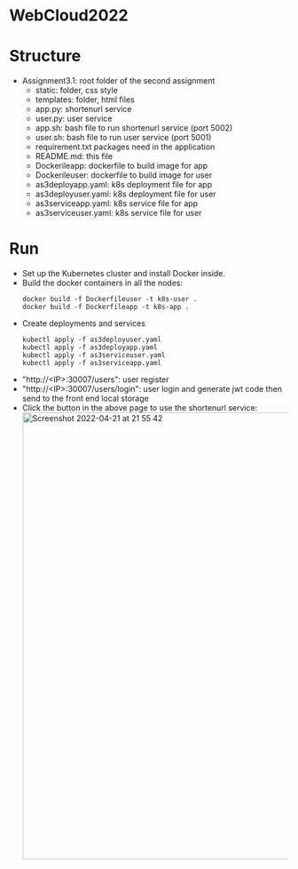 # WebCloud2022

# Structure
- Assignment3.1: root folder of the second assignment 
    - static: folder, css style 
    - templates: folder, html files
    - app.py: shortenurl service 
    - user.py: user service
    - app.sh: bash file to run shortenurl service (port 5002)
    - user.sh: bash file to run user service (port 5001)
    - requirement.txt packages need in the application
    - README.md: this file
    - Dockerileapp: dockerfile to build image for app
    - Dockerileuser: dockerfile to build image for user
    - as3deployapp.yaml: k8s deployment file for app
    - as3deployuser.yaml: k8s deployment file for user
    - as3serviceapp.yaml: k8s service file for app
    - as3serviceuser.yaml: k8s service file for user

# Run
- Set up the Kubernetes cluster and install Docker inside.
- Build the docker containers in all the nodes:
    ```
    docker build -f Dockerfileuser -t k8s-user .
    docker build -f Dockerfileapp -t k8s-app .
    ```
- Create deployments and services
  ```
  kubectl apply -f as3deployuser.yaml 
  kubectl apply -f as3deployapp.yaml 
  kubectl apply -f as3serviceuser.yaml
  kubectl apply -f as3serviceapp.yaml 
  ```
- "http://&lt;IP&gt;:30007/users": user register
- "http://&lt;IP&gt;:30007/users/login": user login and generate jwt code then send to the front end local storage
- Click the button in the above page to use the shortenurl service:
      <img width="805" alt="Screenshot 2022-04-21 at 21 55 42" src="https://user-images.githubusercontent.com/86485345/164542282-3b130a0c-ec5d-4625-9137-02e51fe591bd.png">

